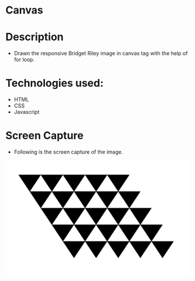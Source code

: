 # Canvas

# Description

* Drawn the responsive Bridget Riley image in canvas tag with the help of for loop.

# Technologies used:

* HTML
* CSS
* Javascript

# Screen Capture

* Following is the screen capture of the image.

![](Images/Image1.png)
